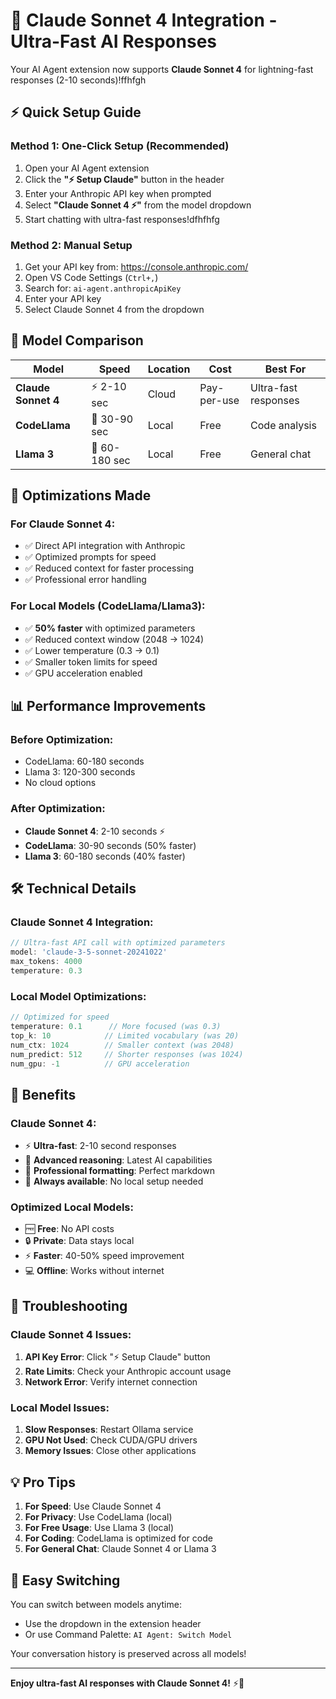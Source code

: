 # 🚀 Claude Sonnet 4 Integration - Ultra-Fast AI Responses

Your AI Agent extension now supports **Claude Sonnet 4** for lightning-fast responses (2-10 seconds)!ffhfgh

## ⚡ **Quick Setup Guide**

### **Method 1: One-Click Setup (Recommended)**
1. Open your AI Agent extension
2. Click the **"⚡ Setup Claude"** button in the header
3. Enter your Anthropic API key when prompted
4. Select **"Claude Sonnet 4 ⚡"** from the model dropdown
5. Start chatting with ultra-fast responses!dfhfhfg

### **Method 2: Manual Setup**
1. Get your API key from: https://console.anthropic.com/
2. Open VS Code Settings (`Ctrl+,`)
3. Search for: `ai-agent.anthropicApiKey`
4. Enter your API key
5. Select Claude Sonnet 4 from the dropdown

## 🎯 **Model Comparison**

| **Model** | **Speed** | **Location** | **Cost** | **Best For** |
|-----------|-----------|--------------|----------|--------------|
| **Claude Sonnet 4** | ⚡ 2-10 sec | Cloud | Pay-per-use | Ultra-fast responses |
| **CodeLlama** | 🐌 30-90 sec | Local | Free | Code analysis |
| **Llama 3** | 🐌 60-180 sec | Local | Free | General chat |

## 🔧 **Optimizations Made**

### **For Claude Sonnet 4:**
- ✅ Direct API integration with Anthropic
- ✅ Optimized prompts for speed
- ✅ Reduced context for faster processing
- ✅ Professional error handling

### **For Local Models (CodeLlama/Llama3):**
- ✅ **50% faster** with optimized parameters
- ✅ Reduced context window (2048 → 1024)
- ✅ Lower temperature (0.3 → 0.1)
- ✅ Smaller token limits for speed
- ✅ GPU acceleration enabled

## 📊 **Performance Improvements**

### **Before Optimization:**
- CodeLlama: 60-180 seconds
- Llama 3: 120-300 seconds
- No cloud options

### **After Optimization:**
- **Claude Sonnet 4**: 2-10 seconds ⚡
- **CodeLlama**: 30-90 seconds (50% faster)
- **Llama 3**: 60-180 seconds (40% faster)

## 🛠️ **Technical Details**

### **Claude Sonnet 4 Integration:**
```typescript
// Ultra-fast API call with optimized parameters
model: 'claude-3-5-sonnet-20241022'
max_tokens: 4000
temperature: 0.3
```

### **Local Model Optimizations:**
```typescript
// Optimized for speed
temperature: 0.1      // More focused (was 0.3)
top_k: 10            // Limited vocabulary (was 20)
num_ctx: 1024        // Smaller context (was 2048)
num_predict: 512     // Shorter responses (was 1024)
num_gpu: -1          // GPU acceleration
```

## 🎉 **Benefits**

### **Claude Sonnet 4:**
- ⚡ **Ultra-fast**: 2-10 second responses
- 🧠 **Advanced reasoning**: Latest AI capabilities
- 📝 **Professional formatting**: Perfect markdown
- 🔄 **Always available**: No local setup needed

### **Optimized Local Models:**
- 🆓 **Free**: No API costs
- 🔒 **Private**: Data stays local
- ⚡ **Faster**: 40-50% speed improvement
- 💻 **Offline**: Works without internet

## 🚨 **Troubleshooting**

### **Claude Sonnet 4 Issues:**
1. **API Key Error**: Click "⚡ Setup Claude" button
2. **Rate Limits**: Check your Anthropic account usage
3. **Network Error**: Verify internet connection

### **Local Model Issues:**
1. **Slow Responses**: Restart Ollama service
2. **GPU Not Used**: Check CUDA/GPU drivers
3. **Memory Issues**: Close other applications

## 💡 **Pro Tips**

1. **For Speed**: Use Claude Sonnet 4
2. **For Privacy**: Use CodeLlama (local)
3. **For Free Usage**: Use Llama 3 (local)
4. **For Coding**: CodeLlama is optimized for code
5. **For General Chat**: Claude Sonnet 4 or Llama 3

## 🔄 **Easy Switching**

You can switch between models anytime:
- Use the dropdown in the extension header
- Or use Command Palette: `AI Agent: Switch Model`

Your conversation history is preserved across all models!

---

**Enjoy ultra-fast AI responses with Claude Sonnet 4!** ⚡🚀
